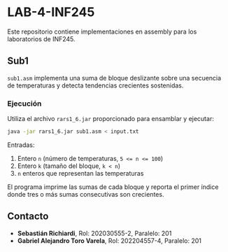 # LAB-4-INF245

Este repositorio contiene implementaciones en assembly para los laboratorios de INF245.

## Sub1

`sub1.asm` implementa una suma de bloque deslizante sobre una secuencia de temperaturas y detecta tendencias crecientes sostenidas.

### Ejecución

Utiliza el archivo `rars1_6.jar` proporcionado para ensamblar y ejecutar:

```bash
java -jar rars1_6.jar sub1.asm < input.txt
```

Entradas:
1. Entero `n` (número de temperaturas, `5 <= n <= 100`)
2. Entero `k` (tamaño del bloque, `k < n`)
3. `n` enteros que representan las temperaturas

El programa imprime las sumas de cada bloque y reporta el primer índice donde tres o más sumas consecutivas son crecientes.

## Contacto

* **Sebastián Richiardi**, Rol: 202030555-2, Paralelo: 201  
* **Gabriel Alejandro Toro Varela**, Rol: 202204557-4, Paralelo: 201
